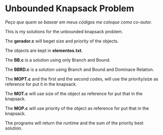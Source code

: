 # Unbounded Knapsack Problem
 
  <p><i>Peço que quem se basear em meus códigos me coloque como co-autor.</i><p>
  
 <p>This is my solutions for the unbounded knapsack problem.</p>
 <p>The <b>gerador.c</b> will beget size and priority of the objects.</p>
 <p>The objects are kept in <b>elementos.txt</b>.</p>
 <p>The <b>BB.c</b> is a solution using only Branch and Bound.</p>
 <p>The <b>BBRD.c</b> is a solution using Branch and Bound and Dominace Relation.</p>
 <p>The <b>MOPT.c</b> and the first and the second codes, will use the priority/size as reference for put it in the knapsack.</p>

 <p>The <b>MOT.c</b> will use size of the object as reference for put that in the knapsack.</p>
 <p>The <b>MOP.c</b> will use priority of the object as reference for put that in the knapsack.</p>
 <p>The programs will return the runtime and the sum of the priority best solution.</p>

